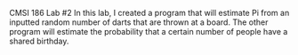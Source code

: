 CMSI 186 Lab #2
In this lab, I created a program that will estimate Pi from an inputted random number of darts that are thrown at a board. The other program will estimate the probability that a certain number of people have a shared birthday.  